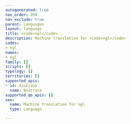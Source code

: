 ```yaml
---
autogenerated: true
nav_order: 999
nav_exclude: true
parent: Languages
layout: language
title: <code>ngl</code>
description: Machine translation for <code>ngl</code>
codes:
- ngl
names:
- ngl
family: []
scripts: []
typology: []
territories: []
supported_apis:
- id: niutrans
  name: Niutrans
supported_qe_apis: []
seo:
  name: Machine translation for ngl
  type: Language

---
```


